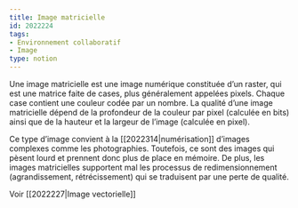```yaml
---
title: Image matricielle
id: 2022224
tags:
- Environnement collaboratif
- Image
type: notion
---
```


Une image matricielle est une image numérique constituée d’un raster, qui est une matrice faite de cases, plus généralement appelées pixels. Chaque case contient une couleur codée par un nombre. La qualité d’une image matricielle dépend de la profondeur de la couleur par pixel (calculée en bits) ainsi que de la hauteur et la largeur de l’image (calculée en pixel).

Ce type d’image convient à la [[2022314|numérisation]] d’images complexes comme les photographies. Toutefois, ce sont des images qui pèsent lourd et prennent donc plus de place en mémoire. De plus, les images matricielles supportent mal les processus de redimensionnement (agrandissement, rétrécissement) qui se traduisent par une perte de qualité.

Voir [[2022227|Image vectorielle]]

